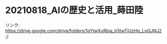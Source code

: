 # 20210818_AIの歴史と活用_蒔田陸

リンク: https://drive.google.com/drive/folders/1qYIwXuRbia_tj3twTiUzHp_LpQJNJ2-j